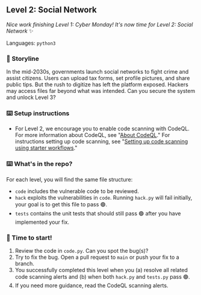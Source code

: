 ## Level 2: Social Network

_Nice work finishing Level 1: Cyber Monday! It's now time for Level 2: Social Network_ :sparkles:

Languages: `python3`

### 📝 Storyline

In the mid-2030s, governments launch social networks to fight crime and assist citizens. Users can upload tax forms, set profile pictures, and share public tips. But the rush to digitize has left the platform exposed. Hackers may access files far beyond what was intended. Can you secure the system and unlock Level 3?

### :keyboard: Setup instructions

- For Level 2, we encourage you to enable code scanning with CodeQL. For more information about CodeQL, see "[About CodeQL](https://codeql.github.com/docs/codeql-overview/about-codeql/)." For instructions setting up code scanning, see "[Setting up code scanning using starter workflows](https://docs.github.com/en/code-security/code-scanning/automatically-scanning-your-code-for-vulnerabilities-and-errors/setting-up-code-scanning-for-a-repository#setting-up-code-scanning-using-starter-workflows)."

### :keyboard: What's in the repo?

For each level, you will find the same file structure:

- `code` includes the vulnerable code to be reviewed.
- `hack` exploits the vulnerabilities in `code`. Running `hack.py` will fail initially, your goal is to get this file to pass 🟢.
- `tests` contains the unit tests that should still pass 🟢 after you have implemented your fix.

### 🚦 Time to start!

1. Review the code in `code.py`. Can you spot the bug(s)?
1. Try to fix the bug. Open a pull request to `main` or push your fix to a branch.
1. You successfully completed this level when you (a) resolve all related code scanning alerts and (b) when both `hack.py` and `tests.py` pass 🟢.
1. If you need more guidance, read the CodeQL scanning alerts.